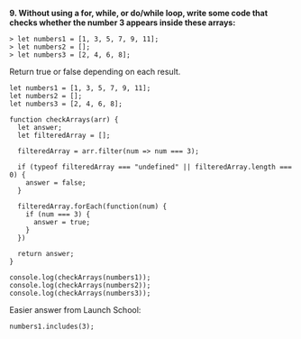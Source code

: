 **9. Without using a for, while, or do/while loop, write some code that checks whether the number 3 appears inside these arrays:**

```
> let numbers1 = [1, 3, 5, 7, 9, 11];
> let numbers2 = [];
> let numbers3 = [2, 4, 6, 8];
```

Return true or false depending on each result.

```
let numbers1 = [1, 3, 5, 7, 9, 11];
let numbers2 = [];
let numbers3 = [2, 4, 6, 8];

function checkArrays(arr) {
  let answer;
  let filteredArray = [];

  filteredArray = arr.filter(num => num === 3);

  if (typeof filteredArray === "undefined" || filteredArray.length === 0) {
    answer = false;
  }

  filteredArray.forEach(function(num) {
    if (num === 3) {
      answer = true;
    }
  })

  return answer;
}

console.log(checkArrays(numbers1));
console.log(checkArrays(numbers2));
console.log(checkArrays(numbers3));
```

Easier answer from Launch School:

```
numbers1.includes(3);
```
